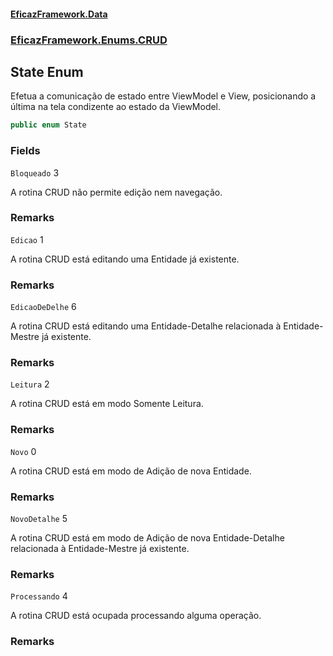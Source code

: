 #### [EficazFramework.Data](EficazFrameworkData.md 'EficazFramework Data')
### [EficazFramework.Enums.CRUD](EficazFrameworkData.md#EficazFramework.Enums.CRUD 'EficazFramework.Enums.CRUD')

## State Enum

Efetua a comunicação de estado entre ViewModel e View, posicionando a última na tela condizente ao estado da ViewModel.

```csharp
public enum State
```
### Fields

<a name='EficazFramework.Enums.CRUD.State.Bloqueado'></a>

`Bloqueado` 3

A rotina CRUD não permite edição nem navegação.

### Remarks

<a name='EficazFramework.Enums.CRUD.State.Edicao'></a>

`Edicao` 1

A rotina CRUD está editando uma Entidade já existente.

### Remarks

<a name='EficazFramework.Enums.CRUD.State.EdicaoDeDelhe'></a>

`EdicaoDeDelhe` 6

A rotina CRUD está editando uma Entidade-Detalhe relacionada à Entidade-Mestre já existente.

### Remarks

<a name='EficazFramework.Enums.CRUD.State.Leitura'></a>

`Leitura` 2

A rotina CRUD está em modo Somente Leitura.

### Remarks

<a name='EficazFramework.Enums.CRUD.State.Novo'></a>

`Novo` 0

A rotina CRUD está em modo de Adição de nova Entidade.

### Remarks

<a name='EficazFramework.Enums.CRUD.State.NovoDetalhe'></a>

`NovoDetalhe` 5

A rotina CRUD está em modo de Adição de nova Entidade-Detalhe relacionada à Entidade-Mestre já existente.

### Remarks

<a name='EficazFramework.Enums.CRUD.State.Processando'></a>

`Processando` 4

A rotina CRUD está ocupada processando alguma operação.

### Remarks